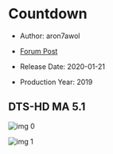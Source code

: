# Countdown

* Author: aron7awol

* [Forum Post](https://www.avsforum.com/threads/bass-eq-for-filtered-movies.2995212/post-59134024)

* Release Date: 2020-01-21
* Production Year: 2019

## DTS-HD MA 5.1

![img 0](http://imgur.com/YMqDxkK.jpg)

![img 1](http://imgur.com/K1hPNBi.png)


